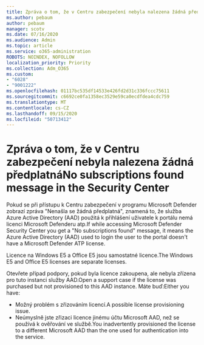 ```yaml
---
title: Zpráva o tom, že v Centru zabezpečení nebyla nalezena žádná předplatná
ms.author: pebaum
author: pebaum
manager: scotv
ms.date: 07/16/2020
ms.audience: Admin
ms.topic: article
ms.service: o365-administration
ROBOTS: NOINDEX, NOFOLLOW
localization_priority: Priority
ms.collection: Adm_O365
ms.custom:
- "6028"
- "9001222"
ms.openlocfilehash: 01117bc535df14533e426fd2d31c336fccc75611
ms.sourcegitcommit: c6692ce0fa1358ec3529e59ca0ecdfdea4cdc759
ms.translationtype: MT
ms.contentlocale: cs-CZ
ms.lasthandoff: 09/15/2020
ms.locfileid: "50713412"
---
```

# <a name="no-subscriptions-found-message-in-the-security-center"></a><span data-ttu-id="63cb1-102">Zpráva o tom, že v Centru zabezpečení nebyla nalezena žádná předplatná</span><span class="sxs-lookup"><span data-stu-id="63cb1-102">No subscriptions found message in the Security Center</span></span>

<span data-ttu-id="63cb1-103">Pokud se při přístupu k Centru zabezpečení v programu Microsoft Defender zobrazí zpráva "Nenašla se žádná předplatná", znamená to, že služba Azure Active Directory (AAD) použitá k přihlášení uživatele k portálu nemá licenci Microsoft Defenderu atp.</span><span class="sxs-lookup"><span data-stu-id="63cb1-103">If while accessing Microsoft Defender Security Center you get a  "No subscriptions found" message, it means the Azure Active Directory (AAD) used to login the user to the portal doesn't have a Microsoft Defender ATP license.</span></span>  

<span data-ttu-id="63cb1-104">Licence na Windows E5 a Office E5 jsou samostatné licence.</span><span class="sxs-lookup"><span data-stu-id="63cb1-104">The Windows E5 and Office E5 licenses are separate licenses.</span></span>

<span data-ttu-id="63cb1-105">Otevřete případ podpory, pokud byla licence zakoupena, ale nebyla zřízena pro tuto instanci služby AAD.</span><span class="sxs-lookup"><span data-stu-id="63cb1-105">Open a support case if the license was purchased but not provisioned to this AAD instance.</span></span> <span data-ttu-id="63cb1-106">Máte buď:</span><span class="sxs-lookup"><span data-stu-id="63cb1-106">Either you have:</span></span> <br/>
-   <span data-ttu-id="63cb1-107">Možný problém s zřizováním licencí.</span><span class="sxs-lookup"><span data-stu-id="63cb1-107">A possible license provisioning issue.</span></span><br/>
-   <span data-ttu-id="63cb1-108">Neúmyslně jste zřizaci licence jinému účtu Microsoft AAD, než se používá k ověřování ve službě.</span><span class="sxs-lookup"><span data-stu-id="63cb1-108">You inadvertently provisioned the license to a different Microsoft AAD than the one used for authentication into the service.</span></span>
